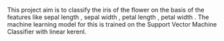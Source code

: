 This project aim is to classify the iris of the flower on the basis of the features like sepal length , sepal width , petal length , petal width . The machine learning model for this is trained on the Support Vector Machine Classifier with linear kerenl. 

